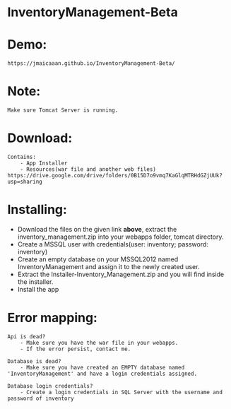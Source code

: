 # InventoryManagement-Beta

# Demo:
    https://jmaicaaan.github.io/InventoryManagement-Beta/

# Note:
    Make sure Tomcat Server is running.
    
# Download:
    Contains: 
        - App Installer
        - Resources(war file and another web files)
    https://drive.google.com/drive/folders/0B15D7o9vmq7KaGlqMTRHdGZjUUk?usp=sharing

# Installing:
   - Download the files on the given link **above**, extract the inventory_management.zip into your webapps folder, tomcat directory.
   - Create a MSSQL user with credentials(user: inventory; password: inventory) 
   - Create an empty database on your MSSQL2012 named InventoryManagement and assign it to the newly created user.
   - Extract the Installer-Inventory_Management.zip and you will find inside the installer.
   - Install the app
    
# Error mapping:
    Api is dead? 
        - Make sure you have the war file in your webapps.
        - If the error persist, contact me.

    Database is dead?
        - Make sure you have created an EMPTY database named 'InventoryManagement' and have a login credentials assigned.

    Database login credentials?
        - Create a login credentials in SQL Server with the username and password of inventory
        
       
